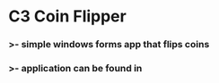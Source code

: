 # C3 Coin Flipper
### >- simple windows forms app that flips coins
### >- application can be found in 
